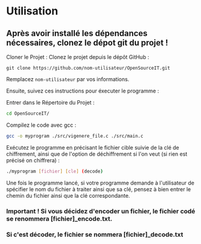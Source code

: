 # Utilisation


## Après avoir installé les dépendances nécessaires, clonez le dépot git du projet !

Cloner le Projet : Clonez le projet depuis le dépôt GitHub :

    git clone https://github.com/nom-utilisateur/OpenSourceIT.git

Remplacez `nom-utilisateur` par vos informations.

Ensuite, suivez ces instructions pour éxecuter le programme : 

Entrer dans le Répertoire du Projet :

```bash
cd OpenSourceIT/
```

Compilez le code avec gcc :
```bash
gcc -o myprogram ./src/vigenere_file.c ./src/main.c
```

Exécutez le programme en précisant le fichier cible suivie de la clé de chiffrement, ainsi que de l'option de déchiffrement si l'on veut (si rien est précisé on chiffrera) :
```bash
./myprogram [fichier] [cle] (decode)
```
Une fois le programme lancé, si votre programme demande à l'utilisateur de spécifier le nom du fichier à traiter ainsi que sa clé, pensez à bien entrer le chemin du fichier ainsi que la clé correspondante.

### Important ! Si vous décidez d'encoder un fichier, le fichier codé se renommera [fichier]_encode.txt.
### Si c'est décoder, le fichier se nommera [fichier]_decode.txt
